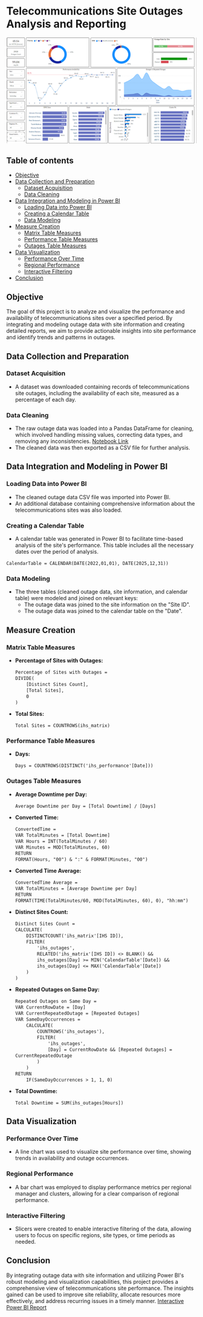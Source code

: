 
# Telecommunications Site Outages Analysis and Reporting

![telco-image](assets/images/powerbi_dashboard.png)

## Table of contents

- [Objective](#objective)
- [Data Collection and Preparation](#data-collection-and-preparation)
  - [Dataset Acquisition](#dataset-acquisition)
  - [Data Cleaning](#data-cleaning)
- [Data Integration and Modeling in Power BI](#data-integration-and-modeling-in-power-bi)
  - [Loading Data into Power BI](#loading-data-into-power-bi)
  - [Creating a Calendar Table](#creating-a-calendar-table)
  - [Data Modeling](#data-modeling)
- [Measure Creation](#measure-creation)
  - [Matrix Table Measures](#matrix-table-measures)
  - [Performance Table Measures](#performance-table-measures)
  - [Outages Table Measures](#outages-table-measures)
- [Data Visualization](#data-visualization)
  - [Performance Over Time](#performance-over-time)
  - [Regional Performance](#regional-performance)
  - [Interactive Filtering](#interactive-filtering)
- [Conclusion](#conclusion)

## Objective

The goal of this project is to analyze and visualize the performance and availability of telecommunications sites over a specified period. By integrating and modeling outage data with site information and creating detailed reports, we aim to provide actionable insights into site performance and identify trends and patterns in outages.

## Data Collection and Preparation

### Dataset Acquisition

- A dataset was downloaded containing records of telecommunications site outages, including the availability of each site, measured as a percentage of each day.

### Data Cleaning

- The raw outage data was loaded into a Pandas DataFrame for cleaning, which involved handling missing values, correcting data types, and removing any inconsistencies. [Notebook Link](assets/performance%20and%20outage%20EDA%20and%20Cleaning.ipynb)
- The cleaned data was then exported as a CSV file for further analysis.


## Data Integration and Modeling in Power BI

### Loading Data into Power BI

- The cleaned outage data CSV file was imported into Power BI.
- An additional database containing comprehensive information about the telecommunications sites was also loaded.

### Creating a Calendar Table

- A calendar table was generated in Power BI to facilitate time-based analysis of the site's performance. This table includes all the necessary dates over the period of analysis.

```DAX
CalendarTable = CALENDAR(DATE(2022,01,01), DATE(2025,12,31))
```

### Data Modeling

- The three tables (cleaned outage data, site information, and calendar table) were modeled and joined on relevant keys:
  - The outage data was joined to the site information on the "Site ID".
  - The outage data was joined to the calendar table on the "Date".

## Measure Creation

### Matrix Table Measures

- **Percentage of Sites with Outages:**
  ```DAX
  Percentage of Sites with Outages = 
  DIVIDE(
      [Distinct Sites Count],
      [Total Sites],
      0
  )
  ```

- **Total Sites:**
  ```DAX
  Total Sites = COUNTROWS(ihs_matrix)
  ```

### Performance Table Measures

- **Days:**
  ```DAX
  Days = COUNTROWS(DISTINCT('ihs_performance'[Date]))
  ```

### Outages Table Measures

- **Average Downtime per Day:**
  ```DAX
  Average Downtime per Day = [Total Downtime] / [Days]
  ```

- **Converted Time:**
  ```DAX
  ConvertedTime = 
  VAR TotalMinutes = [Total Downtime]
  VAR Hours = INT(TotalMinutes / 60)
  VAR Minutes = MOD(TotalMinutes, 60)
  RETURN
  FORMAT(Hours, "00") & ":" & FORMAT(Minutes, "00")
  ```

- **Converted Time Average:**
  ```DAX
  ConvertedTime Average = 
  VAR TotalMinutes = [Average Downtime per Day]
  RETURN
  FORMAT(TIME(TotalMinutes/60, MOD(TotalMinutes, 60), 0), "hh:mm")
  ```

- **Distinct Sites Count:**
  ```DAX
  Distinct Sites Count = 
  CALCULATE(
      DISTINCTCOUNT('ihs_matrix'[IHS ID]),
      FILTER(
          'ihs_outages',
          RELATED('ihs_matrix'[IHS ID]) <> BLANK() &&
          ihs_outages[Day] >= MIN('CalendarTable'[Date]) &&
          ihs_outages[Day] <= MAX('CalendarTable'[Date])
      )
  )
  ```

- **Repeated Outages on Same Day:**
  ```DAX
  Repeated Outages on Same Day = 
  VAR CurrentRowDate = [Day]
  VAR CurrentRepeatedOutage = [Repeated Outages]
  VAR SameDayOccurrences =
      CALCULATE(
          COUNTROWS('ihs_outages'),
          FILTER(
              'ihs_outages',
              [Day] = CurrentRowDate && [Repeated Outages] = CurrentRepeatedOutage
          )
      )
  RETURN
      IF(SameDayOccurrences > 1, 1, 0)
  ```

- **Total Downtime:**
  ```DAX
  Total Downtime = SUM(ihs_outages[Hours])
  ```

## Data Visualization

### Performance Over Time

- A line chart was used to visualize site performance over time, showing trends in availability and outage occurrences.

### Regional Performance

- A bar chart was employed to display performance metrics per regional manager and clusters, allowing for a clear comparison of regional performance.

### Interactive Filtering

- Slicers were created to enable interactive filtering of the data, allowing users to focus on specific regions, site types, or time periods as needed.

## Conclusion

By integrating outage data with site information and utilizing Power BI's robust modeling and visualization capabilities, this project provides a comprehensive view of telecommunications site performance. The insights gained can be used to improve site reliability, allocate resources more effectively, and address recurring issues in a timely manner. [Interactive Power BI Report](https://app.powerbi.com/view?r=eyJrIjoiMDM4MGJmYTctNDBjZi00ZjE4LWEzY2YtMWMxNjUzMjQwZTNhIiwidCI6ImRmODY3OWNkLWE4MGUtNDVkOC05OWFjLWM4M2VkN2ZmOTVhMCJ9)

